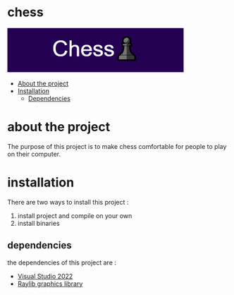 # chess 
![image info](logo.png)

- [About the project](#about-the-project)
- [Installation](#installation)
    - [Dependencies](#dependencies)


# about the project
The purpose of this project is to make chess comfortable for people to play on their computer.
# installation
There are two ways to install this project :
1. install project and compile on your own
2. install binaries
## dependencies
the dependencies of this project are :
* [Visual Studio 2022](https://visualstudio.microsoft.com/vs/)
* [Raylib graphics library](https://www.raylib.com/)

